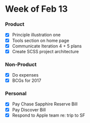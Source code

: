 # Week of Feb 13

### Product
- [x] Principle illustration one
- [x] Tools section on home page
- [x] Communicate Iteration 4 + 5 plans
- [x] Create SCSS project architecture

### Non-Product
- [x] Do expenses
- [x] BCGs for 2017

### Personal
- [x] Pay Chase Sapphire Reserve Bill
- [x] Pay Discover Bill
- [x] Respond to Apple team re: trip to SF
